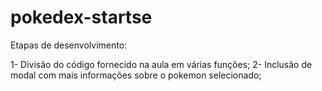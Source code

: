# pokedex-startse

Etapas de desenvolvimento:

1- Divisão do código fornecido na aula em várias funções;
2- Inclusão de modal com mais informações sobre o pokemon selecionado;
